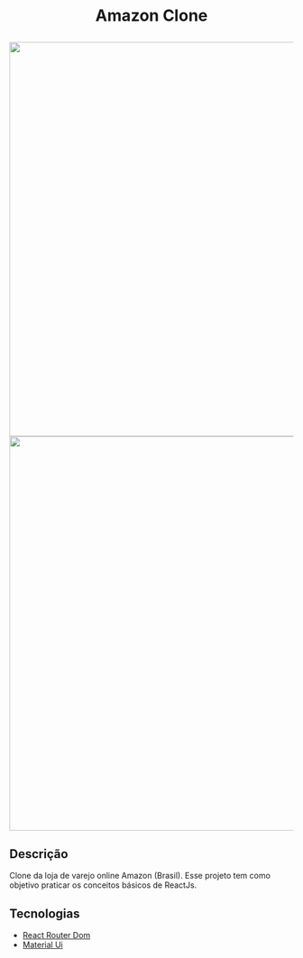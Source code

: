 <h1 align=center>Amazon Clone</h1>

<h2 align=center>
  
  <img src="https://i.imgur.com/lAuAA6H.jpg" width=700px/>
   <img src="https://i.imgur.com/onHgrex.jpg" width=700px/>
</h2>

<h2>Descrição</h2>
<p>
Clone da loja de varejo online Amazon (Brasil). Esse projeto tem como objetivo praticar os conceitos básicos de ReactJs.
</p>
<h2>Tecnologias</h2>
<ul>
  <li><a href=https://github.com/ReactTraining/react-router/tree/master/packages/react-router-dom >React Router Dom</a></li>
  <li><a href=https://material-ui.com/pt/ >Material Ui</a></li>
  
</ul>
